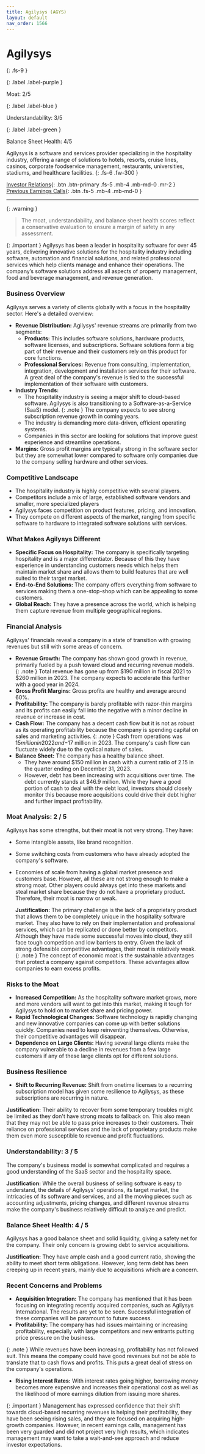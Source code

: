 ```yaml
---
title: Agilysys (AGYS)
layout: default
nav_order: 1566
---
```


# Agilysys
{: .fs-9 }

{: .label .label-purple }

Moat: 2/5

{: .label .label-blue }

Understandability: 3/5

{: .label .label-green }

Balance Sheet Health: 4/5

Agilysys is a software and services provider specializing in the hospitality industry, offering a range of solutions to hotels, resorts, cruise lines, casinos, corporate foodservice management, restaurants, universities, stadiums, and healthcare facilities.
{: .fs-6 .fw-300 }

[Investor Relations](https://www.google.com/search?q=AGYS+investor+relations){: .btn .btn-primary .fs-5 .mb-4 .mb-md-0 .mr-2 }
[Previous Earnings Calls](https://discountingcashflows.com/company/AGYS/transcripts/){: .btn .fs-5 .mb-4 .mb-md-0 }

---

{: .warning }
>The moat, understandability, and balance sheet health scores reflect a conservative evaluation to ensure a margin of safety in any assessment.



{: .important }
Agilysys has been a leader in hospitality software for over 45 years, delivering innovative solutions for the hospitality industry including software, automation and financial solutions, and related professional services which help clients manage and enhance their operations. The company’s software solutions address all aspects of property management, food and beverage management, and revenue generation.

### Business Overview
Agilysys serves a variety of clients globally with a focus in the hospitality sector. Here's a detailed overview:

*   **Revenue Distribution:** Agilysys' revenue streams are primarily from two segments:
    *   **Products:** This includes software solutions, hardware products, software licenses, and subscriptions. Software solutions form a big part of their revenue and their customers rely on this product for core functions.
    *   **Professional Services:** Revenue from consulting, implementation, integration, development and installation services for their software. A great deal of the company's revenue is tied to the successful implementation of their software with customers.
*   **Industry Trends:**
    *   The hospitality industry is seeing a major shift to cloud-based software. Agilysys is also transitioning to a Software-as-a-Service (SaaS) model.
{: .note }
The company expects to see strong subscription revenue growth in coming years.
    *  The industry is demanding more data-driven, efficient operating systems. 
    *  Companies in this sector are looking for solutions that improve guest experience and streamline operations.
*   **Margins:** Gross profit margins are typically strong in the software sector but they are somewhat lower compared to software only companies due to the company selling hardware and other services.

### Competitive Landscape

*   The hospitality industry is highly competitive with several players.
*   Competitors include a mix of large, established software vendors and smaller, more specialized players
*   Agilysys faces competition on product features, pricing, and innovation.
*   They compete on different aspects of the market, ranging from specific software to hardware to integrated software solutions with services.

### What Makes Agilysys Different

*   **Specific Focus on Hospitality:** The company is specifically targeting hospitality and is a major differentiator. Because of this they have experience in understanding customers needs which helps them maintain market share and allows them to build features that are well suited to their target market. 
*   **End-to-End Solutions:** The company offers everything from software to services making them a one-stop-shop which can be appealing to some customers.
*   **Global Reach:** They have a presence across the world, which is helping them capture revenue from multiple geographical regions.

### Financial Analysis

Agilysys' financials reveal a company in a state of transition with growing revenues but still with some areas of concern.

*   **Revenue Growth:** The company has shown good growth in revenue, primarily fueled by a push toward cloud and recurring revenue models.
{: .note }
Total revenue has gone up from $190 million in fiscal 2021 to $260 million in 2023. The company expects to accelerate this further with a good year in 2024.
*   **Gross Profit Margins:** Gross profits are healthy and average around 60%.
*   **Profitability:** The company is barely profitable with razor-thin margins and its profits can easily fall into the negative with a minor decline in revenue or increase in cost.
*   **Cash Flow:** The company has a decent cash flow but it is not as robust as its operating profitability because the company is spending capital on sales and marketing activities.
{: .note }
Cash from operations was $15 million in 2022 and -$17 million in 2023. The company's cash flow can fluctuate widely due to the cyclical nature of sales.
*   **Balance Sheet:** The company has a healthy balance sheet.
    *  They have around $150 million in cash with a current ratio of 2.15 in the quarter ending on December 31, 2023.
    *   However, debt has been increasing with acquisitions over time. The debt currently stands at $46.9 million. While they have a good portion of cash to deal with the debt load, investors should closely monitor this because more acquisitions could drive their debt higher and further impact profitability. 

### Moat Analysis: 2 / 5
Agilysys has some strengths, but their moat is not very strong. They have:

*  Some intangible assets, like brand recognition.
*   Some switching costs from customers who have already adopted the company's software.
*  Economies of scale from having a global market presence and customers base.
  However, all these are not strong enough to make a strong moat. Other players could always get into these markets and steal market share because they do not have a proprietary product. Therefore, their moat is narrow or weak.

   **Justification:** The primary challenge is the lack of a proprietary product that allows them to be completely unique in the hospitality software market. They also have to rely on their implementation and professional services, which can be replicated or done better by competitors. Although they have made some successful moves into cloud, they still face tough competition and low barriers to entry. Given the lack of strong defensible competitive advantages, their moat is relatively weak.
{: .note }
The concept of economic moat is the sustainable advantages that protect a company against competitors. These advantages allow companies to earn excess profits.

### Risks to the Moat
*   **Increased Competition:** As the hospitality software market grows, more and more vendors will want to get into this market, making it tough for Agilysys to hold on to market share and pricing power.
*   **Rapid Technological Changes:** Software technology is rapidly changing and new innovative companies can come up with better solutions quickly. Companies need to keep reinventing themselves. Otherwise, their competitive advantages will disappear.
*   **Dependence on Large Clients:** Having several large clients make the company vulnerable to a decline in revenues from a few large customers if any of these large clients opt for different solutions.

### Business Resilience
*   **Shift to Recurring Revenue:** Shift from onetime licenses to a recurring subscription model has given some resilience to Agilysys, as these subscriptions are recurring in nature.

   **Justification:** Their ability to recover from some temporary troubles might be limited as they don't have strong moats to fallback on. This also mean that they may not be able to pass price increases to their customers. Their reliance on professional services and the lack of proprietary products make them even more susceptible to revenue and profit fluctuations.

### Understandability: 3 / 5
The company's business model is somewhat complicated and requires a good understanding of the SaaS sector and the hospitality space.

**Justification:** While the overall business of selling software is easy to understand, the details of Agilysys' operations, its target market, the intricacies of its software and services, and all the moving pieces such as accounting adjustments, pricing changes, and different revenue streams make the company's business relatively difficult to analyze and predict.

### Balance Sheet Health: 4 / 5
Agilysys has a good balance sheet and solid liquidity, giving a safety net for the company. Their only concern is growing debt to service acquisitions.

**Justification:** They have ample cash and a good current ratio, showing the ability to meet short term obligations. However, long term debt has been creeping up in recent years, mainly due to acquisitions which are a concern.

### Recent Concerns and Problems

*  **Acquisition Integration:** The company has mentioned that it has been focusing on integrating recently acquired companies, such as Agilysys International. The results are yet to be seen. Successful integration of these companies will be paramount to future success.
*  **Profitability:** The company has had issues maintaining or increasing profitability, especially with large competitors and new entrants putting price pressure on the business.
  
{: .note }
While revenues have been increasing, profitability has not followed suit. This means the company could have good revenues but not be able to translate that to cash flows and profits. This puts a great deal of stress on the company's operations.
*   **Rising Interest Rates:** With interest rates going higher, borrowing money becomes more expensive and increases their operational cost as well as the likelihood of more earnings dilution from issuing more shares.

{: .important }
Management has expressed confidence that their shift towards cloud-based recurring revenues is helping their profitability, they have been seeing rising sales, and they are focused on acquiring high-growth companies. However, in recent earnings calls, management has been very guarded and did not project very high results, which indicates management may want to take a wait-and-see approach and reduce investor expectations.

